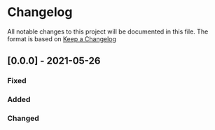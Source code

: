 # Changelog
All notable changes to this project will be documented in this file.
The format is based on [Keep a Changelog](http://keepachangelog.com/en/1.0.0/)

## [0.0.0] - 2021-05-26
### Fixed
### Added
### Changed

[unreleased]: https://github.com/codetheflow/skinhead/v0.0.0...HEAD
